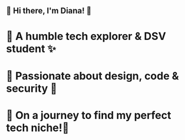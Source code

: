 ## 🌸 Hi there, I'm Diana! 🌸

# 🌸 A humble tech explorer & DSV student ✨
# 🌸 Passionate about design, code & security 💖
# 🌸 On a journey to find my perfect tech niche!🎀

<!--
**Harumian/Harumian** is a ✨ _special_ ✨ repository because its `README.md` (this file) appears on your GitHub profile.

Here are some ideas to get you started:

- 🔭 I’m currently working on ...
- 🌱 I’m currently learning ...
- 👯 I’m looking to collaborate on ...
- 🤔 I’m looking for help with ...
- 💬 Ask me about ...
- 📫 How to reach me: ...
- 😄 Pronouns: ...
- ⚡ Fun fact: ...
-->
